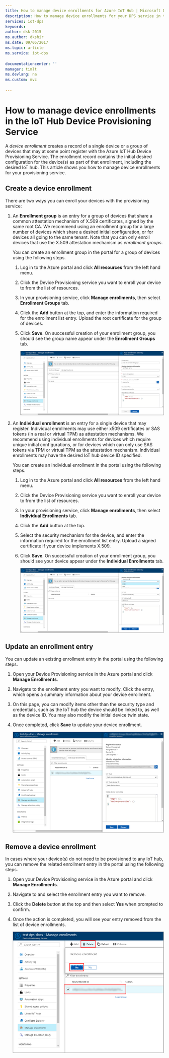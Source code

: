 ```yaml
---
title: How to manage device enrollments for Azure IoT Hub | Microsoft Docs
description: How to manage device enrollments for your DPS service in the Azure Portal
services: iot-dps
keywords: 
author: dsk-2015
ms.author: dkshir
ms.date: 09/05/2017
ms.topic: article
ms.service: iot-dps

documentationcenter: ''
manager: timlt
ms.devlang: na
ms.custom: mvc

---
```


# How to manage device enrollments in the IoT Hub Device Provisioning Service

A *device enrollment* creates a record of a single device or a group of devices that may at some point register with the Azure IoT Hub Device Provisioning Service. The enrollment record contains the initial desired configuration for the device(s) as part of that enrollment, including the desired IoT hub. This article shows you how to manage device enrollments for your provisioning service.


## Create a device enrollment

There are two ways you can enroll your devices with the provisioning service:

1. An **Enrollment group** is an entry for a group of devices that share a common attestation mechanism of X.509 certificates, signed by the same root CA. We recommend using an enrollment group for a large number of devices which share a desired initial configuration, or for devices all going to the same tenant. Note that you can only enroll devices that use the X.509 attestation mechanism as *enrollment groups*. 

    You can create an enrollment group in the portal for a group of devices using the following steps.

    1. Log in to the Azure portal and click **All resources** from the left hand menu.
    2. Click the Device Provisioning service you want to enroll your device to from the list of resources.
    3. In your provisioning service, click **Manage enrollments**, then select **Enrollment Groups** tab.
    4. Click the **Add** button at the top, and enter the information required for the enrollment list entry. Upload the root certificate for the group of devices. 
    5. Click **Save**. On successful creation of your enrollment group, you should see the group name appear under the **Enrollment Groups** tab. 

        ![Enrollment group in the portal](./media/how-to-manage-enrollments/group-enrollment.png)

    
2. An **Individual enrollment** is an entry for a single device that may register. Individual enrollments may use either x509 certificates or SAS tokens (in a real or virtual TPM) as attestation mechanisms. We recommend using individual enrollments for devices which require unique initial configurations, or for devices which can only use SAS tokens via TPM or virtual TPM as the attestation mechanism. Individual enrollments may have the desired IoT hub device ID specified.

    You can create an individual enrollment in the portal using the following steps. 

    1. Log in to the Azure portal and click **All resources** from the left hand menu.
    2. Click the Device Provisioning service you want to enroll your device to from the list of resources.
    3. In your provisioning service, click **Manage enrollments**, then select **Individual Enrollments** tab.
    4. Click the **Add** button at the top. 
    5. Select the security mechanism for the device, and enter the information required for the enrollment list entry. Upload a signed certificate if your device implements X.509. 
    6. Click **Save**. On successful creation of your enrollment group, you should see your device appear under the **Individual Enrollments** tab. 

        ![Individual enrollment in the portal](./media/how-to-manage-enrollments/individual-enrollment.png)


## Update an enrollment entry
You can update an existing enrollment entry in the portal using the following steps.

1. Open your Device Provisioning service in the Azure portal and click **Manage Enrollments**. 
2. Navigate to the enrollment entry you want to modify. Click the entry, which opens a summary information about your device enrollment. 
3. On this page, you can modify items other than the security type and credentials, such as the IoT hub the device should be linked to, as well as the device ID. You may also modify the initial device twin state. 
4. Once completed, click **Save** to update your device enrollment. 

    ![Update enrollment in the portal](./media/how-to-manage-enrollments/update-enrollment.png)


## Remove a device enrollment
In cases where your device(s) do not need to be provisioned to any IoT hub, you can remove the related enrollment entry in the portal using the following steps.

1. Open your Device Provisioning service in the Azure portal and click **Manage Enrollments**. 
2. Navigate to and select the enrollment entry you want to remove. 
3. Click the **Delete** button at the top and then select **Yes** when prompted to confirm. 
5. Once the action is completed, you will see your entry removed from the list of device enrollments. 
 
    ![Remove enrollment in the portal](./media/how-to-manage-enrollments/remove-enrollment.png)



